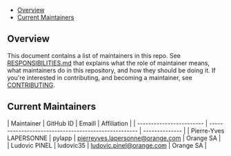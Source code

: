 - [Overview](#overview)
- [Current Maintainers](#current-maintainers)
<!-- - [Emeritus](#emeritus) -->

## Overview

This document contains a list of maintainers in this repo. See [RESPONSIBILITIES.md](https://github.com/Orange-OpenSource/ouds-ios-design-system-toolbox/blob/develop/.github/RESPONSIBILITIES.md#maintainer-responsibilities) that explains what the role of maintainer means, what maintainers do in this repository, and how they should be doing it. If you're interested in contributing, and becoming a maintainer, see [CONTRIBUTING](https://github.com/Orange-OpenSource/ouds-ios-design-system-toolbox/blob/develop/.github/CONTRIBUTING.md).

## Current Maintainers

<!-- Sort by alphabetic order, last name in upper case -->

| Maintainer               | GitHub ID    | Emaill                                | Affiliation    |
| ------------------------ | ---------------------------------------------------- | -------------- |
| Pierre-Yves LAPERSONNE   | pylapp       | pierreyves.lapersonne@orange.com      | Orange SA      |
| Ludovic PINEL            | ludovic35    | ludovic.pinel@orange.com              | Orange SA      |

<!--
## Emeritus

| Maintainer               | GitHub ID                                                 | Affiliation    |
| ------------------------ | --------------------------------------------------------- | -------------- |
-->